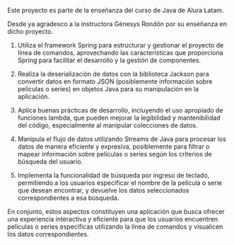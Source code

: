 Este proyecto es parte de la enseñanza del curso de Java de Alura Latam.

Desde ya agradesco a la instructora Génesys Rondón por su enseñanza en dicho proyecto.

1) Utiliza el framework Spring para estructurar y gestionar el proyecto de línea de comandos, aprovechando las características que proporciona Spring para facilitar el desarrollo y la gestión de componentes.

2) Realiza la deserialización de datos con la biblioteca Jackson para convertir datos en formato JSON (posiblemente información sobre películas o series) en objetos Java para su manipulación en la aplicación.

3) Aplica buenas prácticas de desarrollo, incluyendo el uso apropiado de funciones lambda, que pueden mejorar la legibilidad y mantenibilidad del código, especialmente al manipular colecciones de datos.

4) Manipula el flujo de datos utilizando Streams de Java para procesar los datos de manera eficiente y expresiva, posiblemente para filtrar o mapear información sobre películas o series según los criterios de búsqueda del usuario.

5) Implementa la funcionalidad de búsqueda por ingreso de teclado, permitiendo a los usuarios especificar el nombre de la película o serie que desean encontrar, y devuelve los datos seleccionados correspondientes a esa búsqueda.

En conjunto, estos aspectos constituyen una aplicación que busca ofrecer una experiencia interactiva y eficiente para que los usuarios encuentren películas o series específicas utilizando la línea de comandos y visualicen los datos correspondientes.
